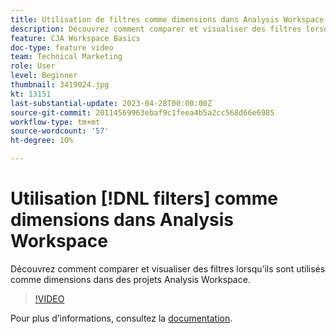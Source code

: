 ```yaml
---
title: Utilisation de filtres comme dimensions dans Analysis Workspace
description: Découvrez comment comparer et visualiser des filtres lorsqu’ils sont utilisés comme dimensions dans des projets Analysis Workspace.
feature: CJA Workspace Basics
doc-type: feature video
team: Technical Marketing
role: User
level: Beginner
thumbnail: 3419024.jpg
kt: 13151
last-substantial-update: 2023-04-28T00:00:00Z
source-git-commit: 20114569963ebaf9c1feea4b5a2cc568d66e6985
workflow-type: tm+mt
source-wordcount: '57'
ht-degree: 10%

---
```


# Utilisation [!DNL filters] comme dimensions dans Analysis Workspace

Découvrez comment comparer et visualiser des filtres lorsqu’ils sont utilisés comme dimensions dans des projets Analysis Workspace.

>[!VIDEO](https://video.tv.adobe.com/v/3419024/?learn=on&quality=12)

Pour plus d’informations, consultez la [documentation](https://experienceleague.adobe.com/docs/analytics-platform/using/cja-components/cja-filters/create-filters.html).
